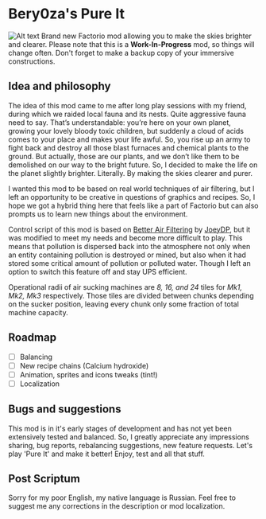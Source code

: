 # Bery0za's Pure It
![Alt text](https://mods-data.factorio.com/assets/ea2ea69ca4bd10c500db4e6042563fabcd9ee8a3.png)
Brand new Factorio mod allowing you to make the skies brighter and clearer. Please note that this is a **Work-In-Progress** mod, so things will change often. Don't forget to make a backup copy of your immersive constructions.

## Idea and philosophy
The idea of this mod came to me after long play sessions with my friend, during which we raided local fauna and its nests. Quite aggressive fauna need to say. That’s understandable: you’re here on your own planet, growing your lovely bloody toxic children, but suddenly a cloud of acids comes to your place and makes your life awful. So, you rise up an army to fight back and destroy all those blast furnaces and chemical plants to the ground. But actually, those are our plants, and we don’t like them to be demolished on our way to the bright future. So, I decided to make the life on the planet slightly brighter. Literally. By making the skies clearer and purer.

I wanted this mod to be based on real world techniques of air filtering, but I left an opportunity to be creative in questions of graphics and recipes. So, I hope we got a hybrid thing here that feels like a part of Factorio but can also prompts us to learn new things about the environment.

Control script of this mod is based on [Better Air Filtering](https://mods.factorio.com/mod/better-air-filtering) by [JoeyDP](https://mods.factorio.com/user/joeydp), but it was modified to meet my needs and become more difficult to play. This means that pollution is dispersed back into the atmosphere not only when an entity containing pollution is destroyed or mined, but also when it had stored some critical amount of pollution or polluted water. Though I left an option to switch this feature off and stay UPS efficient.

Operational radii of air sucking machines are *8, 16, and 24* tiles for *Mk1, Mk2, Mk3* respectively. Those tiles are divided between chunks depending on the sucker position, leaving every chunk only some fraction of total machine capacity.

## Roadmap
- [ ] Balancing
- [ ] New recipe chains (Calcium hydroxide)
- [ ] Animation, sprites and icons tweaks (tint!)
- [ ] Localization

## Bugs and suggestions
This mod is in it's early stages of development and has not yet been extensively tested and balanced. So, I greatly appreciate any impressions sharing, bug reports, rebalancing suggestions, new feature requests. Let's play 'Pure It' and make it better! Enjoy, test and all that stuff.

## Post Scriptum
Sorry for my poor English, my native language is Russian. Feel free to suggest me any corrections in the description or mod localization.